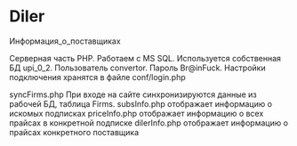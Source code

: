 # Diler
Информация_о_поставщиках

Серверная часть PHP. Работаем с MS SQL.
Используется собственная БД upi_0_2. Пользователь convertor. Пароль Br@inFuck.
Настройки подключения хранятся в файле conf/login.php

syncFirms.php
    При входе на сайте синхронизируются данные из рабочей БД, таблица Firms.
subsInfo.php
    отображает информацию о искомых подписках
priceInfo.php
    отображает информацию о всех прайсах в конкретной подписке
dilerInfo.php
    отображает информацию о прайсах конкретного поставщика

